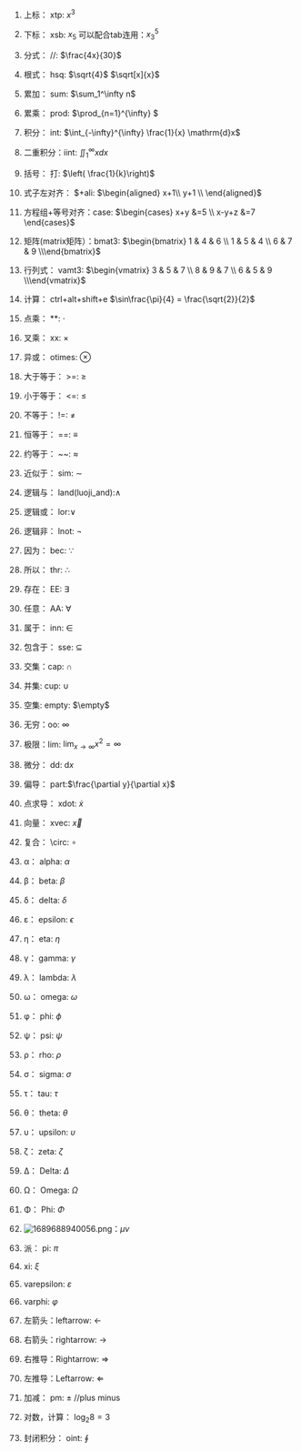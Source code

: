 1. 上标： xtp: $x^{3}$
2. 下标： xsb: $x_{5}$ 可以配合tab连用：$x_{3}^{5}$
3. 分式： //: $\frac{4x}{30}$
4. 根式： hsq: $\sqrt{4}$   $\sqrt[x]{x}$
5. 累加： sum: $\sum_1^\infty n$
6. 累乘： prod: $\prod_{n=1}^{\infty} $
7. 积分： int: $\int_{-\infty}^{\infty} \frac{1}{x} \mathrm{d}x$
8. 二重积分：iint: $\iint_1^\infty x dx$
9. 括号： 打: $\left( \frac{1}{k}\right)$
10. 式子左对齐： \$+ali: $\begin{aligned}
x+1\\
y+1 \\
\end{aligned}$

1.  方程组+等号对齐：case:  $\begin{cases} x+y &=5  \\ x-y+z &=7  \end{cases}$
2.  矩阵(matrix矩阵）：bmat3: $\begin{bmatrix} 1 & 4 & 6 \\ 1 & 5 & 4 \\ 6 & 7 & 9 \\\end{bmatrix}$
3.  行列式： vamt3: $\begin{vmatrix} 3 & 5 & 7 \\ 8 & 9 & 7 \\ 6 & 5 & 9 \\\end{vmatrix}$
4.  计算： ctrl+alt+shift+e
     $\sin\frac{\pi}{4} = \frac{\sqrt{2}}{2}$
5.  点乘： **: $\cdot$
6.  叉乘： xx: $\times$
7.  异或： otimes: $\otimes$
8.  大于等于： >=: $\ge$
9.  小于等于： <=: $\le$
10. 不等于： !=: $\neq$
11. 恒等于： ==: $\equiv$
12. 约等于： ~~: $\approx$
13. 近似于： sim: $\sim$
14. 逻辑与： land(luoji_and):$\land$ 
15. 逻辑或： lor:$\lor$
16. 逻辑非： lnot: $\lnot$
17. 因为： bec: $\because$
18. 所以： thr: $\therefore$
19. 存在： EE: $\exists$
20. 任意： AA: $\forall$
21. 属于： inn: $\in$
22. 包含于： sse: $\subseteq$
23. 交集：cap: $\cap$
24. 并集: cup: $\cup$
25. 空集: empty: $\empty$
26. 无穷：oo: $\infty$
27. 极限：lim: $\lim_{x \to \infty}x^{2} = \infty$ 
28. 微分： dd: $\mathrm{d}x$
29. 偏导： part:$\frac{\partial y}{\partial x}$
30. 点求导： xdot: $\dot{x}$  
31. 向量： xvec: $\vec{x}$
32. 复合： \circ: $\circ$
33. α： alpha: $\alpha$
34. β： beta: $\beta$
35. δ： delta: $\delta$
36. ε： epsilon: $\epsilon$
37. η： eta: $\eta$
38. γ： gamma: $\gamma$
39. λ： lambda: $\lambda$
40. ω： omega: $\omega$
41. φ： phi: $\phi$
42. ψ： psi: $\psi$
43. ρ： rho: $\rho$
44. σ： sigma: $\sigma$
45. τ： tau: $\tau$
46. θ： theta: $\theta$
47. υ： upsilon: $\upsilon$
48. ζ： zeta: $\zeta$
49. Δ： Delta: $\Delta$
50. Ω： Omega: $\Omega$
51. Φ： Phi: $\Phi$
52. <img src="https://img1.imgtp.com/2023/07/18/en9JXFF0.png" alt="1689688940056.png" title="1689688940056.png" />：$\mu  \nu$ 
53. 派： pi: $\pi$
54. xi: $\xi$ 
55. varepsilon: $\varepsilon$ 
56. varphi: $\varphi$
57. 左箭头：leftarrow: $\leftarrow$ 
58. 右箭头：rightarrow: $\rightarrow$
59. 右推导：Rightarrow: $\Rightarrow$ 
60. 左推导：Leftarrow: $\Leftarrow$
61. 加减： pm: $\pm$     //plus minus
62. 对数，计算： $\log_2 8 = 3$
63. 封闭积分： oint: $\oint$